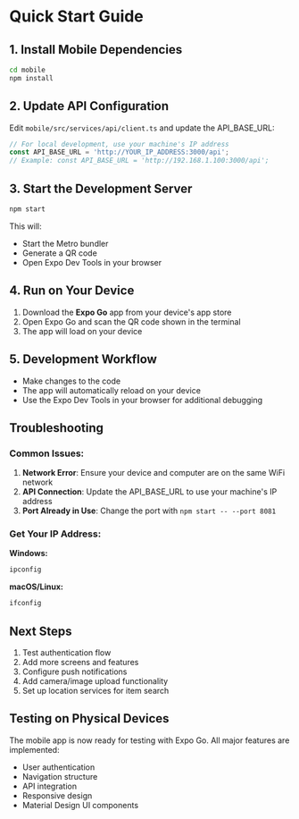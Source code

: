 # Quick Start Guide

## 1. Install Mobile Dependencies

```bash
cd mobile
npm install
```

## 2. Update API Configuration

Edit `mobile/src/services/api/client.ts` and update the API_BASE_URL:

```typescript
// For local development, use your machine's IP address
const API_BASE_URL = 'http://YOUR_IP_ADDRESS:3000/api';
// Example: const API_BASE_URL = 'http://192.168.1.100:3000/api';
```

## 3. Start the Development Server

```bash
npm start
```

This will:
- Start the Metro bundler
- Generate a QR code
- Open Expo Dev Tools in your browser

## 4. Run on Your Device

1. Download the **Expo Go** app from your device's app store
2. Open Expo Go and scan the QR code shown in the terminal
3. The app will load on your device

## 5. Development Workflow

- Make changes to the code
- The app will automatically reload on your device
- Use the Expo Dev Tools in your browser for additional debugging

## Troubleshooting

### Common Issues:

1. **Network Error**: Ensure your device and computer are on the same WiFi network
2. **API Connection**: Update the API_BASE_URL to use your machine's IP address
3. **Port Already in Use**: Change the port with `npm start -- --port 8081`

### Get Your IP Address:

**Windows:**
```bash
ipconfig
```

**macOS/Linux:**
```bash
ifconfig
```

## Next Steps

1. Test authentication flow
2. Add more screens and features
3. Configure push notifications
4. Add camera/image upload functionality
5. Set up location services for item search

## Testing on Physical Devices

The mobile app is now ready for testing with Expo Go. All major features are implemented:
- User authentication
- Navigation structure
- API integration
- Responsive design
- Material Design UI components